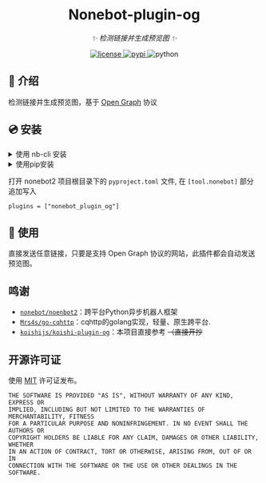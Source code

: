 
<div align="center">

# Nonebot-plugin-og

_✨ 检测链接并生成预览图 ✨_  

<a href="./LICENSE">
    <img src="https://img.shields.io/github/license/mute23-code/nonebot_plugin_og" alt="license">
</a>
<a href="https://pypi.python.org/pypi/nonebot_plugin_og">
    <img src="https://img.shields.io/pypi/v/nonebot_plugin_og.svg" alt="pypi">
</a>
<img src="https://img.shields.io/badge/python-3.8+-blue.svg" alt="python">


</div>

## 📖 介绍

检测链接并生成预览图，基于 [Open Graph](https://ogp.me/) 协议

## 💿 安装

<details>
<summary>使用 nb-cli 安装</summary>
在 nonebot2 项目的根目录下打开命令行, 输入以下指令即可安装

    nb plugin install nonebot-plugin-og

</details>

<details>
<summary>使用pip安装</summary>
在 nonebot2 项目的插件目录下, 打开命令行, 输入以下指令即可安装

    pip iqnstall nonebot-plugin-og

</details>


打开 nonebot2 项目根目录下的 `pyproject.toml` 文件, 在 `[tool.nonebot]` 部分追加写入

    plugins = ["nonebot_plugin_og"]


## 🎉 使用

直接发送任意链接，只要是支持 Open Graph 协议的网站，此插件都会自动发送预览图。

## 鸣谢

* [`nonebot/noenbot2`](https://github.com/nonebot/nonebot2)：跨平台Python异步机器人框架
* [`Mrs4s/go-cqhttp`](https://github.com/Mrs4s/go-cqhttp)：cqhttp的golang实现，轻量、原生跨平台.
* [`koishijs/koishi-plugin-og`](https://github.com/koishijs/koishi-plugin-og)：本项目直接参考 ~~（直接开抄~~


## 开源许可证

使用 [MIT](#) 许可证发布。

```
THE SOFTWARE IS PROVIDED "AS IS", WITHOUT WARRANTY OF ANY KIND, EXPRESS OR
IMPLIED, INCLUDING BUT NOT LIMITED TO THE WARRANTIES OF MERCHANTABILITY, FITNESS
FOR A PARTICULAR PURPOSE AND NONINFRINGEMENT. IN NO EVENT SHALL THE AUTHORS OR
COPYRIGHT HOLDERS BE LIABLE FOR ANY CLAIM, DAMAGES OR OTHER LIABILITY, WHETHER
IN AN ACTION OF CONTRACT, TORT OR OTHERWISE, ARISING FROM, OUT OF OR IN
CONNECTION WITH THE SOFTWARE OR THE USE OR OTHER DEALINGS IN THE SOFTWARE.
```